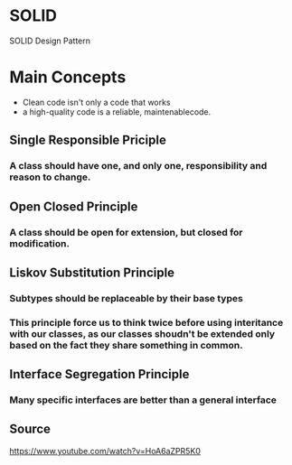# SOLID
SOLID Design Pattern

# Main Concepts
- Clean code isn't only a code that works
- a high-quality code is a reliable, maintenablecode.

## Single Responsible Priciple
### A class should have one, and only one, responsibility and reason to change.

## Open Closed Principle
### A class should be open for extension, but closed for modification.

## Liskov Substitution Principle
### Subtypes should be replaceable by their base types
### This principle force us to think twice before using interitance with our classes, as our classes shoudn't be extended only based on the fact they share something in common.

## Interface Segregation Principle
### Many specific interfaces are better than a general interface

## Source
https://www.youtube.com/watch?v=HoA6aZPR5K0
